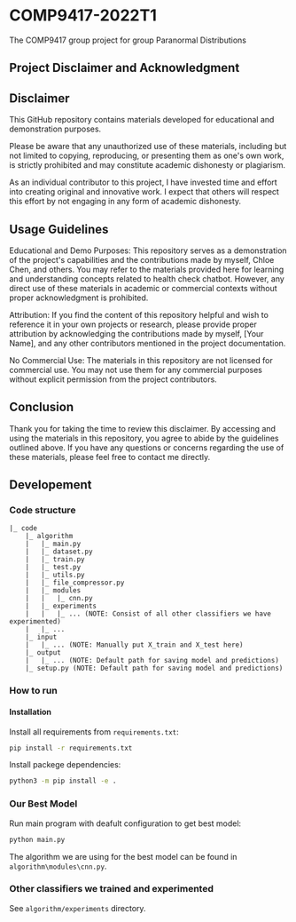 # COMP9417-2022T1
The COMP9417 group project for group Paranormal Distributions

## Project Disclaimer and Acknowledgment

## Disclaimer

This GitHub repository contains materials developed for educational and demonstration purposes. 

Please be aware that any unauthorized use of these materials, including but not limited to copying, reproducing, or presenting them as one's own work, is strictly prohibited and may constitute academic dishonesty or plagiarism.

As an individual contributor to this project, I have invested time and effort into creating original and innovative work. I expect that others will respect this effort by not engaging in any form of academic dishonesty.


## Usage Guidelines

Educational and Demo Purposes: This repository serves as a demonstration of the project's capabilities and the contributions made by myself, Chloe Chen, and others. You may refer to the materials provided here for learning and understanding concepts related to health check chatbot. However, any direct use of these materials in academic or commercial contexts without proper acknowledgment is prohibited.

Attribution: If you find the content of this repository helpful and wish to reference it in your own projects or research, please provide proper attribution by acknowledging the contributions made by myself, [Your Name], and any other contributors mentioned in the project documentation.

No Commercial Use: The materials in this repository are not licensed for commercial use. You may not use them for any commercial purposes without explicit permission from the project contributors.

## Conclusion 

Thank you for taking the time to review this disclaimer. By accessing and using the materials in this repository, you agree to abide by the guidelines outlined above. If you have any questions or concerns regarding the use of these materials, please feel free to contact me directly.




## Developement

### Code structure

```Text
|_ code
    |_ algorithm
    |   |_ main.py
    |   |_ dataset.py
    |   |_ train.py
    |   |_ test.py
    |   |_ utils.py
    |   |_ file_compressor.py
    |   |_ modules
    |   |   |_ cnn.py
    |   |_ experiments
    |   |   |_ ... (NOTE: Consist of all other classifiers we have experimented)
    |   |_ ...     
    |_ input
    |   |_ ... (NOTE: Manually put X_train and X_test here)
    |_ output
    |   |_ ... (NOTE: Default path for saving model and predictions)
    |_ setup.py (NOTE: Default path for saving model and predictions)
```

### How to run

#### Installation

Install all requirements from `requirements.txt`:
```Bash
pip install -r requirements.txt
```

Install packege dependencies:
```Bash
python3 -m pip install -e .
```

### Our Best Model

Run main program with deafult configuration to get best model:
```Bash
python main.py
```
The algorithm we are using for the best model can be found in `algorithm\modules\cnn.py`.

### Other classifiers we trained and experimented

See `algorithm/experiments` directory.